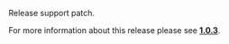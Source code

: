 Release support patch.

For more information about this release please see **[1.0.3](https://github.com/universum-studios/android_universi/releases/tag/1.0.3)**.